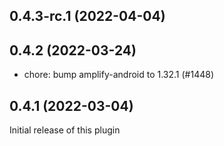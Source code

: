 ## 0.4.3-rc.1 (2022-04-04)

## 0.4.2 (2022-03-24)

- chore: bump amplify-android to 1.32.1 (#1448)

## 0.4.1 (2022-03-04)
Initial release of this plugin
